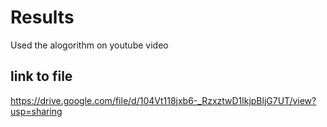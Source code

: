 # Results

Used the alogorithm on youtube video
## link to file
https://drive.google.com/file/d/104Vt118jxb6-_RzxztwD1lkjpBljG7UT/view?usp=sharing
